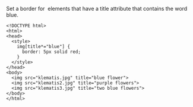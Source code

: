 Set a border for <img> elements that have a title attribute that contains the word blue.

    <!DOCTYPE html>
    <html>
    <head>
      <style>
        img[title*="blue"] {
          border: 5px solid red;
        }
      </style>
    </head>
    <body>
      <img src="klematis.jpg" title="blue flower">
      <img src="klematis2.jpg" title="purple flowers">
      <img src="klematis3.jpg" title="two blue flowers">  
    </body>
    </html>
